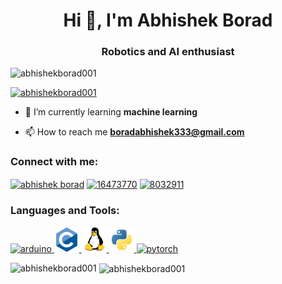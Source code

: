 <h1 align="center">Hi 👋, I'm Abhishek Borad</h1>
<h3 align="center">Robotics and AI enthusiast</h3>

<p align="left"> <img src="https://komarev.com/ghpvc/?username=abhishekborad001&label=Profile%20views&color=0e75b6&style=flat" alt="abhishekborad001" /> </p>

<p align="left"> <a href="https://github.com/ryo-ma/github-profile-trophy"><img src="https://github-profile-trophy.vercel.app/?username=abhishekborad001" alt="abhishekborad001" /></a> </p>

- 🌱 I’m currently learning **machine learning**

- 📫 How to reach me **boradabhishek333@gmail.com**

<h3 align="left">Connect with me:</h3>
<p align="left">
<a href="https://www.linkedin.com/in/abhishekborad/" target="blank"><img align="center" src="https://raw.githubusercontent.com/rahuldkjain/github-profile-readme-generator/master/src/images/icons/Social/linked-in-alt.svg" alt="abhishek borad" height="30" width="40" /></a>
<a href="https://stackoverflow.com/users/16473770" target="blank"><img align="center" src="https://raw.githubusercontent.com/rahuldkjain/github-profile-readme-generator/master/src/images/icons/Social/stack-overflow.svg" alt="16473770" height="30" width="40" /></a>
<a href="https://kaggle.com/8032911" target="blank"><img align="center" src="https://raw.githubusercontent.com/rahuldkjain/github-profile-readme-generator/master/src/images/icons/Social/kaggle.svg" alt="8032911" height="30" width="40" /></a>
</p>

<h3 align="left">Languages and Tools:</h3>
<p align="left"> <a href="https://www.arduino.cc/" target="_blank"> <img src="https://cdn.worldvectorlogo.com/logos/arduino-1.svg" alt="arduino" width="40" height="40"/> </a> <a href="https://www.cprogramming.com/" target="_blank"> <img src="https://raw.githubusercontent.com/devicons/devicon/master/icons/c/c-original.svg" alt="c" width="40" height="40"/> </a> <a href="https://www.linux.org/" target="_blank"> <img src="https://raw.githubusercontent.com/devicons/devicon/master/icons/linux/linux-original.svg" alt="linux" width="40" height="40"/> </a> <a href="https://www.python.org" target="_blank"> <img src="https://raw.githubusercontent.com/devicons/devicon/master/icons/python/python-original.svg" alt="python" width="40" height="40"/> </a> <a href="https://pytorch.org/" target="_blank"> <img src="https://www.vectorlogo.zone/logos/pytorch/pytorch-icon.svg" alt="pytorch" width="40" height="40"/> </a> </p>

<p><img align="left" src="https://github-readme-stats.vercel.app/api/top-langs?username=abhishekborad001&show_icons=true&locale=en&layout=compact" alt="abhishekborad001" /></p>

<p>&nbsp;<img align="center" src="https://github-readme-stats.vercel.app/api?username=abhishekborad001&show_icons=true&locale=en" alt="abhishekborad001" /></p>


